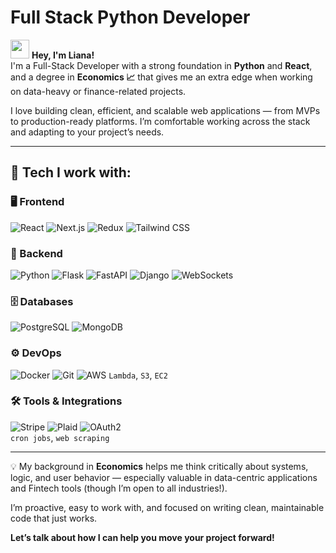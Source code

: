 # Full Stack Python Developer  

<img src="https://media.giphy.com/media/hvRJCLFzcasrR4ia7z/giphy.gif" width="30px" /> **Hey, I'm Liana!**  
I'm a Full-Stack Developer with a strong foundation in **Python** and **React**, and a degree in **Economics 📈** that gives me an extra edge when working on data-heavy or finance-related projects.

I love building clean, efficient, and scalable web applications — from MVPs to production-ready platforms. I’m comfortable working across the stack and adapting to your project’s needs.

---

## 🚀 Tech I work with:

### 🖥️ Frontend  
![React](https://img.shields.io/badge/-React-61DAFB?logo=react&logoColor=white&style=for-the-badge)
![Next.js](https://img.shields.io/badge/-Next.js-000000?logo=next.js&logoColor=white&style=for-the-badge)
![Redux](https://img.shields.io/badge/-Redux-764ABC?logo=redux&logoColor=white&style=for-the-badge)
![Tailwind CSS](https://img.shields.io/badge/-Tailwind_CSS-38B2AC?logo=tailwind-css&logoColor=white&style=for-the-badge)

### 🔧 Backend  
![Python](https://img.shields.io/badge/-Python-3776AB?logo=python&logoColor=white&style=for-the-badge)
![Flask](https://img.shields.io/badge/-Flask-000000?logo=flask&logoColor=white&style=for-the-badge)
![FastAPI](https://img.shields.io/badge/-FastAPI-009688?logo=fastapi&logoColor=white&style=for-the-badge)
![Django](https://img.shields.io/badge/-Django-092E20?logo=django&logoColor=white&style=for-the-badge)
![WebSockets](https://img.shields.io/badge/-WebSockets-333333?style=for-the-badge)

### 🗄️ Databases  
![PostgreSQL](https://img.shields.io/badge/-PostgreSQL-336791?logo=postgresql&logoColor=white&style=for-the-badge)
![MongoDB](https://img.shields.io/badge/-MongoDB-47A248?logo=mongodb&logoColor=white&style=for-the-badge)

### ⚙️ DevOps  
![Docker](https://img.shields.io/badge/-Docker-2496ED?logo=docker&logoColor=white&style=for-the-badge)
![Git](https://img.shields.io/badge/-Git-F05032?logo=git&logoColor=white&style=for-the-badge)
![AWS](https://img.shields.io/badge/-AWS-232F3E?logo=amazon-aws&logoColor=white&style=for-the-badge)
`Lambda`, `S3`, `EC2`

### 🛠️ Tools & Integrations  
![Stripe](https://img.shields.io/badge/-Stripe-635BFF?logo=stripe&logoColor=white&style=for-the-badge)
![Plaid](https://img.shields.io/badge/-Plaid-000000?logo=plaid&logoColor=white&style=for-the-badge)
![OAuth2](https://img.shields.io/badge/-OAuth2-EB5424?style=for-the-badge)  
`cron jobs`, `web scraping`

---

💡 My background in **Economics** helps me think critically about systems, logic, and user behavior — especially valuable in data-centric applications and Fintech tools (though I’m open to all industries!).

I’m proactive, easy to work with, and focused on writing clean, maintainable code that just works.

**Let’s talk about how I can help you move your project forward!**
